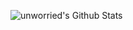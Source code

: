 ![unworried's Github Stats](https://github-readme-stats.vercel.app/api?username=unworried&count_private=true&show_icons=true)
